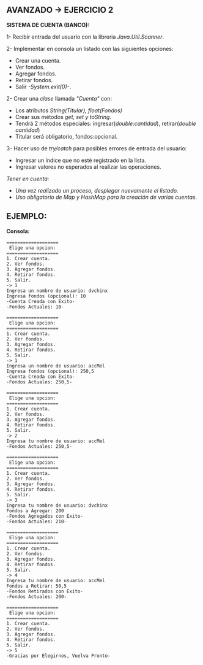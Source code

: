 <h2>AVANZADO -> EJERCICIO 2</h2>

**SISTEMA DE CUENTA (BANCO):**

1- Recibir entrada del usuario con la libreria *Java.Util.Scanner*.

2- Implementar en consola un listado con las siguientes opciones:
* Crear una cuenta.
* Ver fondos.
* Agregar fondos.
* Retirar fondos.
* Salir *-System.exit(0)-*.

2- Crear una *clase* llamada *"Cuenta"* con:
* Los atributos *String(Titular), float(Fondos)*
* Crear sus métodos *get, set y toString*.
* Tendrá 2 métodos especiales: ingresar(*double:cantidad*), retirar(*double cantidad*)
* Titular será obligatorio, fondos:opcional.

3- Hacer uso de *try/catch* para posibles errores de entrada del usuario:
* Ingresar un índice que no esté registrado en la lista.
* Ingresar valores no esperados al realizar las operaciones.

*Tener en cuenta:*
* *Una vez realizado un proceso, desplegar nuevamente el listado.*
* *Uso obligatorio de Map y HashMap para la creación de varias cuentas.*

<h2>EJEMPLO:</h2>

**Consola:**

```
===================
 Elige una opcion:
===================
1. Crear cuenta.
2. Ver fondos.
3. Agregar fondos.
4. Retirar fondos.
5. Salir.
-> 1
Ingresa un nombre de usuario: dvchinx
Ingresa fondos (opcional): 10
-Cuenta Creada con Éxito-
-Fondos Actuales: 10-

===================
 Elige una opcion:
===================
1. Crear cuenta.
2. Ver fondos.
3. Agregar fondos.
4. Retirar fondos.
5. Salir.
-> 1
Ingresa un nombre de usuario: accMel
Ingresa fondos (opcional): 250,5
-Cuenta Creada con Éxito-
-Fondos Actuales: 250,5-

===================
 Elige una opcion:
===================
1. Crear cuenta.
2. Ver fondos.
3. Agregar fondos.
4. Retirar fondos.
5. Salir.
-> 2
Ingresa tu nombre de usuario: accMel
-Fondos Actuales: 250,5-

===================
 Elige una opcion:
===================
1. Crear cuenta.
2. Ver fondos.
3. Agregar fondos.
4. Retirar fondos.
5. Salir.
-> 3
Ingresa tu nombre de usuario: dvchinx
Fondos a Agregar: 200
-Fondos Agregados con Éxito-
-Fondos Actuales: 210-

===================
 Elige una opcion:
===================
1. Crear cuenta.
2. Ver fondos.
3. Agregar fondos.
4. Retirar fondos.
5. Salir.
-> 4
Ingresa tu nombre de usuario: accMel
Fondos a Retirar: 50,5
-Fondos Retirados con Éxito-
-Fondos Actuales: 200-

===================
 Elige una opcion:
===================
1. Crear cuenta.
2. Ver fondos.
3. Agregar fondos.
4. Retirar fondos.
5. Salir.
-> 5
-Gracias por Elegirnos, Vuelva Pronto-
```
